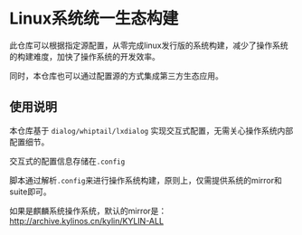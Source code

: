 # Linux系统统一生态构建

此仓库可以根据指定源配置，从零完成linux发行版的系统构建，减少了操作系统的构建难度，加快了操作系统的开发效率。

同时，本仓库也可以通过配置源的方式集成第三方生态应用。

## 使用说明
本仓库基于 `dialog/whiptail/lxdialog` 实现交互式配置，无需关心操作系统内部配置细节。

交互式的配置信息存储在`.config`

脚本通过解析`.config`来进行操作系统构建，原则上，仅需提供系统的mirror和suite即可。

如果是麒麟系统操作系统，默认的mirror是：http://archive.kylinos.cn/kylin/KYLIN-ALL
